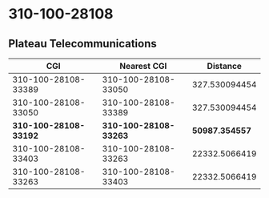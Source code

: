 # 310-100-28108
## Plateau Telecommunications


| CGI | Nearest CGI | Distance |
|-----|-------------|----------|
| 310-100-28108-33389 | 310-100-28108-33050 | 327.530094454 |
| 310-100-28108-33050 | 310-100-28108-33389 | 327.530094454 |
| **310-100-28108-33192** | **310-100-28108-33263** | **50987.354557** |
| 310-100-28108-33403 | 310-100-28108-33263 | 22332.5066419 |
| 310-100-28108-33263 | 310-100-28108-33403 | 22332.5066419 |
